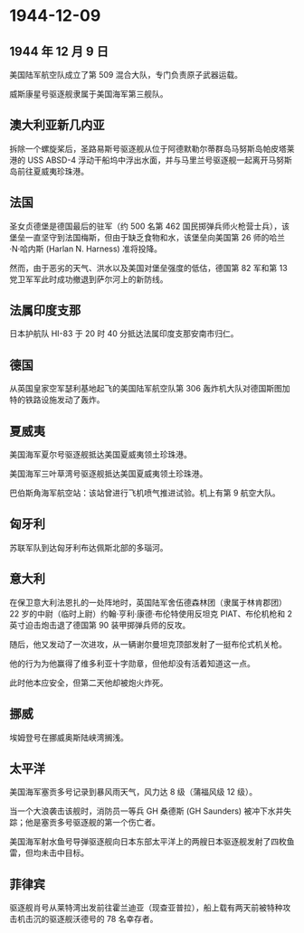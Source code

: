 # 1944-12-09

## 1944 年 12 月 9 日

美国陆军航空队成立了第 509 混合大队，专门负责原子武器运载。

威斯康星号驱逐舰隶属于美国海军第三舰队。

## 澳大利亚新几内亚

拆除一个螺旋桨后，圣路易斯号驱逐舰从位于阿德默勒尔蒂群岛马努斯岛帕皮塔莱港的
USS ABSD-4
浮动干船坞中浮出水面，并与马里兰号驱逐舰一起离开马努斯岛前往夏威夷珍珠港。

## 法国

圣女贞德堡是德国最后的驻军（约 500 名第 462
国民掷弹兵师火枪营士兵），该堡垒一直坚守到法国梅斯，但由于缺乏食物和水，该堡垒向美国第
26 师的哈兰·N·哈内斯 (Harlan N. Harness) 准将投降。

然而，由于恶劣的天气、洪水以及美国对堡垒强度的低估，德国第 82 军和第 13
党卫军军此时成功撤退到萨尔河上的新防线。

## 法属印度支那

日本护航队 HI-83 于 20 时 40 分抵达法属印度支那安南市归仁。

## 德国

从英国皇家空军瑟利基地起飞的美国陆军航空队第 306
轰炸机大队对德国斯图加特的铁路设施发动了轰炸。

## 夏威夷

美国海军夏尔号驱逐舰抵达美国夏威夷领土珍珠港。

美国海军三叶草湾号驱逐舰抵达美国夏威夷领土珍珠港。

巴伯斯角海军航空站：该站曾进行飞机喷气推进试验。机上有第 9 航空大队。

## 匈牙利

苏联军队到达匈牙利布达佩斯北部的多瑙河。

## 意大利

在保卫意大利法恩扎的一处阵地时，英国陆军舍伍德森林团（隶属于林肯郡团）22
岁的中尉（临时上尉）约翰·亨利·康德·布伦特使用反坦克 PIAT、布伦机枪和 2
英寸迫击炮击退了德国第 90 装甲掷弹兵师的反攻。

随后，他又发动了一次进攻，从一辆谢尔曼坦克顶部发射了一挺布伦式机关枪。

他的行为为他赢得了维多利亚十字勋章，但他却没有活着知道这一点。

此时他本应安全，但第二天他却被炮火炸死。

## 挪威

埃姆登号在挪威奥斯陆峡湾搁浅。

## 太平洋

美国海军塞贡多号记录到暴风雨天气，风力达 8 级（蒲福风级 12 级）。

当一个大浪袭击该舰时，消防员一等兵 GH 桑德斯 (GH Saunders)
被冲下水并失踪；他是塞贡多号驱逐舰的第一个伤亡者。

美国海军射水鱼号导弹驱逐舰向日本东部太平洋上的两艘日本驱逐舰发射了四枚鱼雷，但均未击中目标。

## 菲律宾

驱逐舰肖号从莱特湾出发前往霍兰迪亚（现查亚普拉），船上载有两天前被特种攻击机击沉的驱逐舰沃德号的
78 名幸存者。

